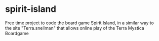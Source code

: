 # spirit-island
Free time project to code the board game Spirit Island, in a similar way to the site "Terra.snellman" that allows online play of the Terra Mystica Boardgame 
